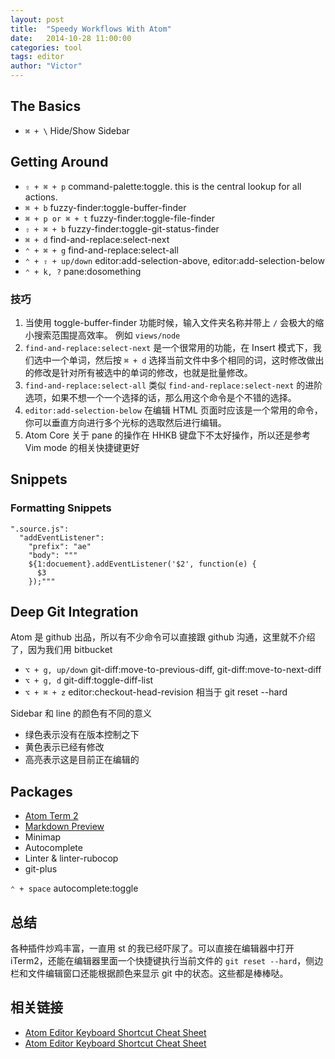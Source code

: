 ```yaml
---
layout: post
title:  "Speedy Workflows With Atom"
date:   2014-10-28 11:00:00
categories: tool
tags: editor
author: "Victor"
---
```


## The Basics

* ```⌘ + \``` Hide/Show Sidebar

## Getting Around

* ```⇧ + ⌘ + p``` command-palette:toggle. this is the central lookup for all actions.
* ```⌘ + b``` fuzzy-finder:toggle-buffer-finder
* ```⌘ + p or ⌘ + t``` fuzzy-finder:toggle-file-finder
* ```⇧ + ⌘ + b``` fuzzy-finder:toggle-git-status-finder
* ```⌘ + d``` find-and-replace:select-next
* ```⌃ + ⌘ + g``` find-and-replace:select-all
* ```⌃ + ⇧ + up/down``` editor:add-selection-above, editor:add-selection-below
* ```⌃ + k, ?``` pane:dosomething


### 技巧

1. 当使用 toggle-buffer-finder 功能时候，输入文件夹名称并带上 ```/``` 会极大的缩小搜索范围提高效率。 例如 ```views/node```
2. ```find-and-replace:select-next``` 是一个很常用的功能，在 Insert 模式下，我们选中一个单词，然后按 ```⌘ + d``` 选择当前文件中多个相同的词，这时修改做出的修改是针对所有被选中的单词的修改，也就是批量修改。
3. ```find-and-replace:select-all``` 类似 ```find-and-replace:select-next``` 的进阶选项，如果不想一个一个选择的话，那么用这个命令是个不错的选择。
4. ```editor:add-selection-below``` 在编辑 HTML 页面时应该是一个常用的命令，你可以垂直方向进行多个光标的选取然后进行编辑。
5. Atom Core 关于 pane 的操作在 HHKB 键盘下不太好操作，所以还是参考 Vim mode 的相关快捷键更好

## Snippets

### Formatting Snippets

```
".source.js":
  "addEventListener":
    "prefix": "ae"
    "body": """
    ${1:docuement}.addEventListener('$2', function(e) {
      $3
    });"""
```

## Deep Git Integration

Atom 是 github 出品，所以有不少命令可以直接跟 github 沟通，这里就不介绍了，因为我们用 bitbucket

* ```⌥ + g, up/down``` git-diff:move-to-previous-diff, git-diff:move-to-next-diff
* ```⌥ + g, d``` git-diff:toggle-diff-list
* ```⌥ + ⌘ + z``` editor:checkout-head-revision 相当于 git reset --hard

Sidebar 和 line 的颜色有不同的意义

* 绿色表示没有在版本控制之下
* 黄色表示已经有修改
* 高亮表示这是目前正在编辑的

## Packages

* [Atom Term 2](https://atom.io/packages/term2)
* [Markdown Preview](https://atom.io/packages/markdown-preview)
* Minimap
* Autocomplete
* Linter & linter-rubocop
* git-plus

```⌃ + space``` autocomplete:toggle

## 总结

各种插件炒鸡丰富，一直用 st 的我已经吓尿了。可以直接在编辑器中打开 iTerm2，还能在编辑器里面一个快捷键执行当前文件的 ```git reset --hard```，侧边栏和文件编辑窗口还能根据颜色来显示 git 中的状态。这些都是棒棒哒。

## 相关链接

* [Atom Editor Keyboard Shortcut Cheat Sheet](https://bugsnag.com/blog/atom-editor-cheat-sheet)
* [Atom Editor Keyboard Shortcut Cheat Sheet](http://sweetme.at/2014/03/10/atom-editor-cheat-sheet/)
